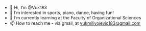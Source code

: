 - 👋 Hi, I’m @Vuk183
- 👀 I’m interested in sports, piano, dance, having fun!
- 🌱 I’m currently learning at the Faculty of Organizational Sciences
- 📫 How to reach me - via gmail, at vukmilivojevic183@gmail.com

